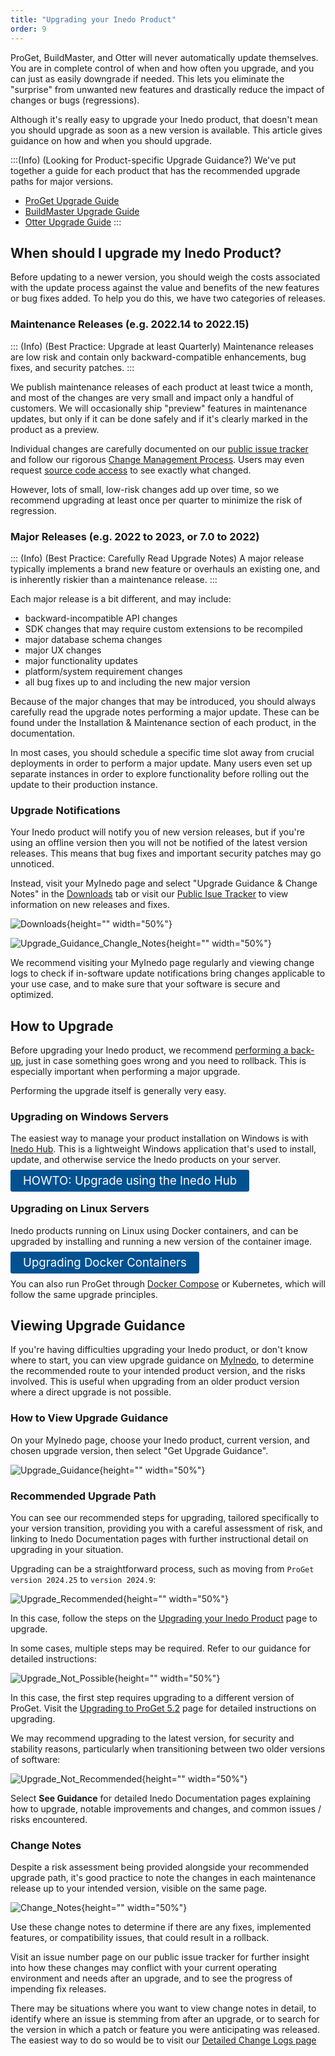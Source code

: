 ```yaml
---
title: "Upgrading your Inedo Product"
order: 9
---
```


ProGet, BuildMaster, and Otter will never automatically update themselves. You are in complete control of when and how often you upgrade, and you can just as easily downgrade if needed. This lets you eliminate the "surprise" from unwanted new features and drastically reduce the impact of changes or bugs (regressions).

Although it's really easy to upgrade your Inedo product, that doesn't mean you  should upgrade as soon as a new version is available. This article gives guidance on how and when you should upgrade.

:::(Info) (Looking for Product-specific Upgrade Guidance?)
We've put together a guide for each product that has the recommended upgrade paths for major versions.
* [ProGet Upgrade Guide](/docs/proget-upgrade-guide)
* [BuildMaster Upgrade Guide](/docs/buildmaster-upgrading)
* [Otter Upgrade Guide](/docs/otter-upgrading)
:::

## When should I upgrade my Inedo Product?

Before updating to a newer version, you should weigh the costs associated with the update process against the value and benefits of the new features or bug fixes added. To help you do this, we have two categories of releases.

### Maintenance Releases (e.g. 2022.14  to 2022.15)
::: (Info) (Best Practice: Upgrade at least Quarterly)
Maintenance releases are low risk and contain only backward-compatible enhancements, bug fixes, and security patches.
:::

We publish maintenance releases of each product at least twice a month, and most of the changes are very small and impact only a handful of customers. We will occasionally ship "preview" features in maintenance updates, but only if it can be done safely and if it's clearly marked in the product as a preview. 

Individual changes are carefully documented on our <a href="https://issues.inedo.com/">public issue tracker</a> and follow our rigorous <a href="https://issues.inedo.com/youtrack/dashboard?id=fa2b918f-c687-4c96-a6ec-b9fa7e1c5c90">Change Management Process</a>. Users may even request <a href="https://inedo.com/open/source-code-request">source code access</a> to see exactly what changed.</p>

However, lots of small, low-risk changes add up over time, so we recommend upgrading  at least once per quarter to minimize the risk of regression.

### Major Releases (e.g. 2022 to 2023, or 7.0 to 2022)
::: (Info) (Best Practice: Carefully Read Upgrade Notes)
A major release typically implements a brand new feature or overhauls an existing one, and is inherently riskier than a maintenance release.
:::

Each major release is a bit different, and may include:

* backward-incompatible API changes
* SDK changes that may require custom extensions to be recompiled
* major database schema changes
* major UX changes
* major functionality updates
* platform/system requirement changes
* all bug fixes up to and including the new major version

Because of the major changes that may be introduced, you should always carefully read the upgrade notes performing a major update. These can be found under the Installation & Maintenance section of each product, in the documentation.

In most cases, you should schedule a specific time slot away from crucial deployments in order to perform a major update. Many users even set up separate instances in order to explore functionality before rolling out the update to their production instance.

### Upgrade Notifications

Your Inedo product will notify you of new version releases, but if you're using an offline version then you will not be notified of the latest version releases. This means that bug fixes and important security patches may go unnoticed.

Instead, visit your MyInedo page and select "Upgrade Guidance & Change Notes" in the [Downloads](https://my.inedo.com/downloads) tab or visit our [Public Isue Tracker](https://issues.inedo.com/dashboard?id=87c77108-8027-4453-aa65-15e83cf8782e) to view information on new releases and fixes.

![Downloads](/resources/docs/myinedo-viewingupgradeguidance-downloads.png){height="" width="50%"}

![Upgrade_Guidance_Changle_Notes](/resources/docs/myinedo-viewingupgradeguidance-upgradeguidanceandchangenotes.png){height="" width="50%"}

We recommend visiting your MyInedo page regularly and viewing change logs to check if in-software update notifications bring changes applicable to your use case, and to make sure that your software is secure and optimized.

## How to Upgrade

Before upgrading your Inedo product, we recommend [performing a back-up](/docs/installation/backing-up-restoring), just in case something goes wrong and you need to rollback. This is especially important when performing a major upgrade.

Performing the upgrade itself is generally very easy.

### Upgrading on Windows Servers
The easiest way to manage your product installation on Windows is with [Inedo Hub](/docs/installation/windows/desktophub-overview). This is a lightweight Windows application that's used to install, update, and otherwise service the Inedo products on your server.

<a href="/docs/installation/windows/inedo-hub-upgrade-downgrade" style=" background:#025291;color:#ffffff;padding: 6px 20px;  border-radius: 3px;font-size: 14pt;text-decoration:none">HOWTO: Upgrade using the Inedo Hub</a>

### Upgrading on Linux Servers

Inedo products running on Linux using Docker containers, and can be upgraded by installing and running a new version of the container image.

<a href="/docs/installation/linux/installation-upgrading-docker-containers" style=" background:#025291;color:#ffffff;padding: 6px 20px;  border-radius: 3px;font-size: 14pt;text-decoration:none">Upgrading Docker Containers</a>

You can also run ProGet through [Docker Compose](/docs/installation/linux/docker-compose-installation-guide) or Kubernetes, which will follow the same upgrade principles.

## Viewing Upgrade Guidance

If you're having difficulties upgrading your Inedo product, or don't know where to start, you can view upgrade guidance on [MyInedo](https://my.inedo.com/log-in), to determine the recommended route to your intended product version, and the risks involved. This is useful when upgrading from an older product version where a direct upgrade is not possible.

### How to View Upgrade Guidance

On your MyInedo page, choose your Inedo product, current version, and chosen upgrade version, then select "Get Upgrade Guidance".

![Upgrade_Guidance](/resources/docs/myinedo-viewingupgradeguidance-getupgradeguidance.png){height="" width="50%"}

### Recommended Upgrade Path

You can see our recommended steps for upgrading, tailored specifically to your version transition, providing you with a careful assessment of risk, and linking to Inedo Documentation pages with further instructional detail on upgrading in your situation.

Upgrading can be a straightforward process, such as moving from `ProGet version 2024.25` to `version 2024.9`:

![Upgrade_Recommended](/resources/docs/myinedo-viewingupgradeguidance-upgraderecommended.png){height="" width="50%"}

In this case, follow the steps on the [Upgrading your Inedo Product](/docs.inedo.com/docs/installation/upgrading) page to upgrade.

In some cases, multiple steps may be required. Refer to our guidance for detailed instructions:

![Upgrade_Not_Possible](/resources/docs/myinedo-viewingupgradeguidance-directupgradenotpossible.png){height="" width="50%"}

In this case, the first step requires upgrading to a different version of ProGet. Visit the [Upgrading to ProGet 5.2](/docs.inedo.com/docs/proget/installation/proget-upgrade-guide/proget-installation-and-maintenance-and-upgrade-notes-upgrading-to-proget-5-2) page for detailed instructions on upgrading.

We may recommend upgrading to the latest version, for security and stability reasons, particularly when transitioning between two older versions of software:

![Upgrade_Not_Recommended](/resources/docs/myinedo-viewingupgradeguidance-upgradenotrecommended.png){height="" width="50%"}

Select **See Guidance** for detailed Inedo Documentation pages explaining how to upgrade, notable improvements and changes, and common issues / risks encountered.

### Change Notes

Despite a risk assessment being provided alongside your recommended upgrade path, it's good practice to note the changes in each maintenance release up to your intended version, visible on the same page.

![Change_Notes](/resources/docs/myinedo-viewingupgradeguidance-changelogsredbox.png){height="" width="50%"}

Use these change notes to determine if there are any fixes, implemented features, or compatibility issues, that could result in a rollback.

Visit an issue number page on our public issue tracker for further insight into how these changes may conflict with your current operating environment and needs after an upgrade, and to see the progress of impending fix releases.

There may be situations where you want to view change notes in detail, to identify where an issue is stemming from after an upgrade, or to search for the version in which a patch or feature you were anticipating was released. The easiest way to do so would be to visit our [Detailed Change Logs page](/docs.inedo.com/docs/myinedo/viewing-change-logs)


